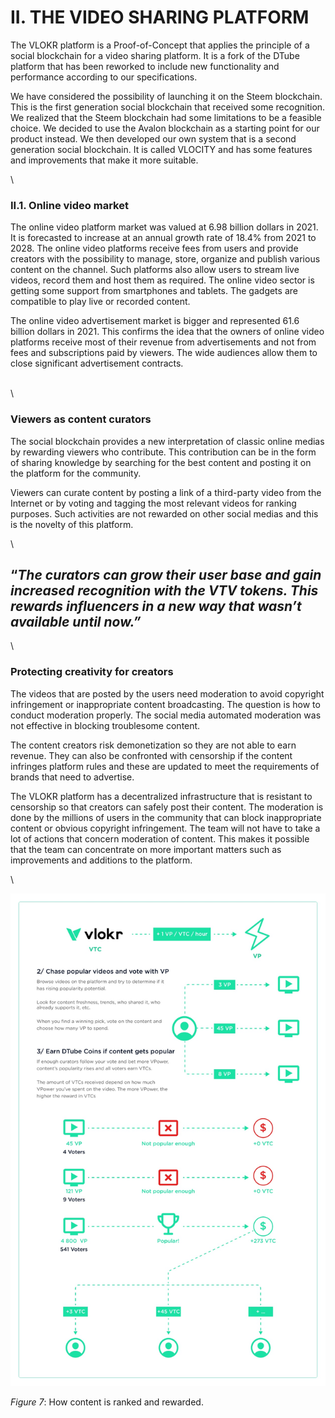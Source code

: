 # II. THE VIDEO SHARING PLATFORM

The VLOKR platform is a Proof-of-Concept that applies the principle of a social blockchain for a video sharing platform. It is a fork of the DTube platform that has been reworked to include new functionality and performance according to our specifications.

We have considered the possibility of launching it on the Steem blockchain. This is the first generation social blockchain that received some recognition. We realized that the Steem blockchain had some limitations to be a feasible choice. We decided to use the Avalon blockchain as a starting point for our product instead. We then developed our own system that is a second generation social blockchain. It is called VLOCITY and has some features and improvements that make it more suitable.

\


### II.1. Online video market <a href="#_toc99732736" id="_toc99732736"></a>

The online video platform market was valued at 6.98 billion dollars in 2021. It is forecasted to increase at an annual growth rate of 18.4% from 2021 to 2028. The online video platforms receive fees from users and provide creators with the possibility to manage, store, organize and publish various content on the channel. Such platforms also allow users to stream live videos, record them and host them as required. The online video sector is getting some support from smartphones and tablets. The gadgets are compatible to play live or recorded content.

The online video advertisement market is bigger and represented 61.6 billion dollars in 2021. This confirms the idea that the owners of online video platforms receive most of their revenue from advertisements and not from fees and subscriptions paid by viewers. The wide audiences allow them to close significant advertisement contracts.

\
\


### **Viewers as content curators**

The social blockchain provides a new interpretation of classic online medias by rewarding viewers who contribute. This contribution can be in the form of sharing knowledge by searching for the best content and posting it on the platform for the community.

Viewers can curate content by posting a link of a third-party video from the Internet or by voting and tagging the most relevant videos for ranking purposes. Such activities are not rewarded on other social medias and this is the novelty of this platform.

\




## “_The curators can grow their user base and gain increased recognition with the VTV tokens. This rewards influencers in a new way that wasn’t available until now.”_

\


### **Protecting creativity for creators**

The videos that are posted by the users need moderation to avoid copyright infringement or inappropriate content broadcasting. The question is how to conduct moderation properly. The social media automated moderation was not effective in blocking troublesome content.

The content creators risk demonetization so they are not able to earn revenue. They can also be confronted with censorship if the content infringes platform rules and these are updated to meet the requirements of brands that need to advertise.

The VLOKR platform has a decentralized infrastructure that is resistant to censorship so that creators can safely post their content. The moderation is done by the millions of users in the community that can block inappropriate content or obvious copyright infringement. The team will not have to take a lot of actions that concern moderation of content. This makes it possible that the team can concentrate on more important matters such as improvements and additions to the platform.

\


![](<.gitbook/assets/image (8).png>)

_Figure 7_: How content is ranked and rewarded.
